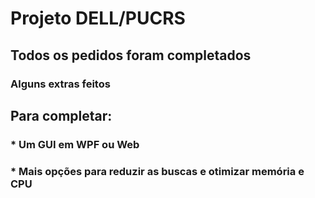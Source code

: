 # Projeto DELL/PUCRS

## Todos os pedidos foram completados

### Alguns extras feitos

## Para completar:

### \* Um GUI em WPF ou Web

### \* Mais opções para reduzir as buscas e otimizar memória e CPU
